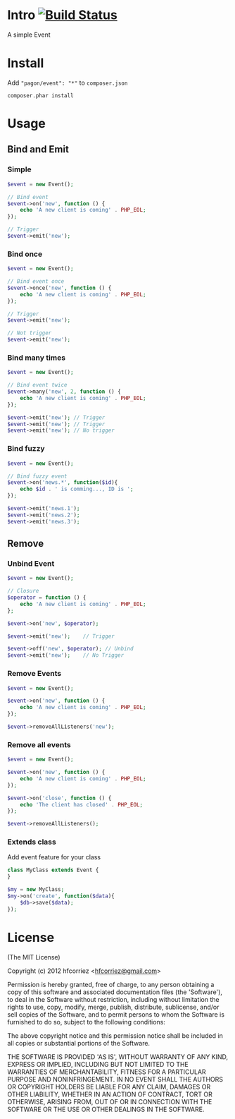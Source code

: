 # Intro [![Build Status](https://travis-ci.org/hfcorriez/php-event.png)](https://travis-ci.org/hfcorriez/php-event)

A simple Event

# Install

Add `"pagon/event": "*"` to `composer.json`

```
composer.phar install
```

# Usage

## Bind and Emit

### Simple

```php
$event = new Event();

// Bind event
$event->on('new', function () {
    echo 'A new client is coming' . PHP_EOL;
});

// Trigger
$event->emit('new');
```

### Bind once

```php
$event = new Event();

// Bind event once
$event->once('new', function () {
    echo 'A new client is coming' . PHP_EOL;
});

// Trigger
$event->emit('new');

// Not trigger
$event->emit('new');
```

### Bind many times

```php
$event = new Event();

// Bind event twice
$event->many('new', 2, function () {
    echo 'A new client is coming' . PHP_EOL;
});

$event->emit('new'); // Trigger
$event->emit('new'); // Trigger
$event->emit('new'); // No trigger
```

### Bind fuzzy

```php
$event = new Event();

// Bind fuzzy event
$event->on('news.*', function($id){
    echo $id . ' is comming..., ID is ';
});

$event->emit('news.1');
$event->emit('news.2');
$event->emit('news.3');
```

## Remove

### Unbind Event

```php
$event = new Event();

// Closure
$operator = function () {
    echo 'A new client is coming' . PHP_EOL;
};

$event->on('new', $operator);

$event->emit('new');    // Trigger

$event->off('new', $operator); // Unbind
$event->emit('new');    // No Trigger
```

### Remove Events

```php
$event = new Event();

$event->on('new', function () {
    echo 'A new client is coming' . PHP_EOL;
});

$event->removeAllListeners('new');
```

### Remove all events

```php
$event = new Event();

$event->on('new', function () {
    echo 'A new client is coming' . PHP_EOL;
});

$event->on('close', function () {
    echo 'The client has closed' . PHP_EOL;
});

$event->removeAllListeners();
```

### Extends class

Add event feature for your class

```php
class MyClass extends Event {
}

$my = new MyClass;
$my->on('create', function($data){
    $db->save($data);
});
```

License
=============

(The MIT License)

Copyright (c) 2012 hfcorriez &lt;hfcorriez@gmail.com&gt;

Permission is hereby granted, free of charge, to any person obtaining
a copy of this software and associated documentation files (the
'Software'), to deal in the Software without restriction, including
without limitation the rights to use, copy, modify, merge, publish,
distribute, sublicense, and/or sell copies of the Software, and to
permit persons to whom the Software is furnished to do so, subject to
the following conditions:

The above copyright notice and this permission notice shall be
included in all copies or substantial portions of the Software.

THE SOFTWARE IS PROVIDED 'AS IS', WITHOUT WARRANTY OF ANY KIND,
EXPRESS OR IMPLIED, INCLUDING BUT NOT LIMITED TO THE WARRANTIES OF
MERCHANTABILITY, FITNESS FOR A PARTICULAR PURPOSE AND NONINFRINGEMENT.
IN NO EVENT SHALL THE AUTHORS OR COPYRIGHT HOLDERS BE LIABLE FOR ANY
CLAIM, DAMAGES OR OTHER LIABILITY, WHETHER IN AN ACTION OF CONTRACT,
TORT OR OTHERWISE, ARISING FROM, OUT OF OR IN CONNECTION WITH THE
SOFTWARE OR THE USE OR OTHER DEALINGS IN THE SOFTWARE.